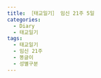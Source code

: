 ```yaml
---
title: ［태교일기］ 임신 21주 5일
categories:
  - Diary
  - 태교일기
tags:
  - 태교일기
  - 임신 21주
  - 똥글이
  - 성별구분
---
```


